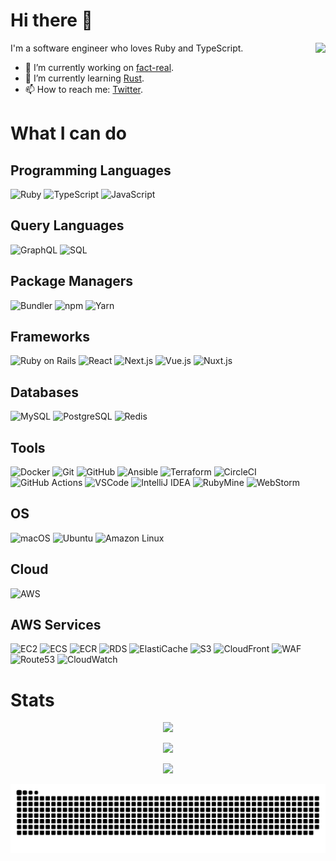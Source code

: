 <!--
**mametora/mametora** is a ✨ _special_ ✨ repository because its `README.md` (this file) appears on your GitHub profile.

Here are some ideas to get you started:

- 🔭 I’m currently working on ...
- 🌱 I’m currently learning ...
- 👯 I’m looking to collaborate on ...
- 🤔 I’m looking for help with ...
- 💬 Ask me about ...
- 📫 How to reach me: ...
- 😄 Pronouns: ...
- ⚡ Fun fact: ...
-->

# Hi there 👋

<img src="https://count.getloli.com/get/@mametora?theme=rule34" align="right" />

I'm a software engineer who loves Ruby and TypeScript.

- 🔭 I’m currently working on [fact-real](https://www.fact-real.com).
- 🌱 I’m currently learning [Rust](https://www.rust-lang.org/).
- 📫 How to reach me: [Twitter](https://twitter.com/mmtrum).

# What I can do

## Programming Languages

![Ruby](https://img.shields.io/badge/-Ruby-CC342D?style=flat-square&logo=Ruby&logoColor=white)
![TypeScript](https://img.shields.io/badge/-TypeScript-3178C6?style=flat-square&logo=TypeScript&logoColor=white)
![JavaScript](https://img.shields.io/badge/-JavaScript-F7DF1E?style=flat-square&logo=JavaScript&logoColor=black)

## Query Languages

![GraphQL](https://img.shields.io/badge/-GraphQL-E10098?style=flat-square&logo=GraphQL&logoColor=white)
![SQL](https://img.shields.io/badge/-SQL-4479A1?style=flat-square&logoColor=white)

## Package Managers

![Bundler](https://img.shields.io/badge/-Bundler-7EC7EB?style=flat-square&logo=Bundler&logoColor=black)
![npm](https://img.shields.io/badge/-npm-CB3837?style=flat-square&logo=npm&logoColor=white)
![Yarn](https://img.shields.io/badge/-Yarn-2C8EBB?style=flat-square&logo=Yarn&logoColor=white)

## Frameworks

![Ruby on Rails](https://img.shields.io/badge/-Ruby_on_Rails-CC0000?style=flat-square&logo=Ruby-on-Rails&logoColor=white)
![React](https://img.shields.io/badge/-React-61DAFB?style=flat-square&logo=React&logoColor=black)
![Next.js](https://img.shields.io/badge/-Next.js-000000?style=flat-square&logo=Next.js&logoColor=white)
![Vue.js](https://img.shields.io/badge/-Vue.js-4FC08D?style=flat-square&logo=Vue.js&logoColor=white)
![Nuxt.js](https://img.shields.io/badge/-Nuxt.js-00C58E?style=flat-square&logo=Nuxt.js&logoColor=white)

## Databases

![MySQL](https://img.shields.io/badge/-MySQL-4479A1?style=flat-square&logo=MySQL&logoColor=white)
![PostgreSQL](https://img.shields.io/badge/-PostgreSQL-336791?style=flat-square&logo=PostgreSQL&logoColor=white)
![Redis](https://img.shields.io/badge/-Redis-DC382D?style=flat-square&logo=Redis&logoColor=white)

## Tools

![Docker](https://img.shields.io/badge/-Docker-2496ED?style=flat-square&logo=Docker&logoColor=white)
![Git](https://img.shields.io/badge/-Git-F05032?style=flat-square&logo=Git&logoColor=white)
![GitHub](https://img.shields.io/badge/-GitHub-181717?style=flat-square&logo=GitHub&logoColor=white)
![Ansible](https://img.shields.io/badge/-Ansible-EE0000?style=flat-square&logo=Ansible&logoColor=white)
![Terraform](https://img.shields.io/badge/-Terraform-623CE4?style=flat-square&logo=Terraform&logoColor=white)
![CircleCI](https://img.shields.io/badge/-CircleCI-343434?style=flat-square&logo=CircleCI&logoColor=white)
![GitHub Actions](https://img.shields.io/badge/-GitHub_Actions-2088FF?style=flat-square&logo=GitHub-Actions&logoColor=white)
![VSCode](https://img.shields.io/badge/-VSCode-007ACC?style=flat-square&logo=Visual-Studio-Code&logoColor=white)
![IntelliJ IDEA](https://img.shields.io/badge/-IntelliJ_IDEA-000000?style=flat-square&logo=IntelliJ-IDEA&logoColor=white)
![RubyMine](https://img.shields.io/badge/-RubyMine-000000?style=flat-square&logo=RubyMine&logoColor=white)
![WebStorm](https://img.shields.io/badge/-WebStorm-000000?style=flat-square&logo=WebStorm&logoColor=white)

## OS

![macOS](https://img.shields.io/badge/-macOS-999999?style=flat-square&logo=macOS&logoColor=white)
![Ubuntu](https://img.shields.io/badge/-Ubuntu-E95420?style=flat-square&logo=Ubuntu&logoColor=white)
![Amazon Linux](https://img.shields.io/badge/-Amazon_Linux-232F3E?style=flat-square&logo=Amazon-Linux&logoColor=white)

## Cloud

![AWS](https://img.shields.io/badge/-AWS-232F3E?style=flat-square&logo=Amazon-AWS&logoColor=white)

## AWS Services

![EC2](https://img.shields.io/badge/-EC2-232F3E?style=flat-square&logo=Amazon-EC2&logoColor=white)
![ECS](https://img.shields.io/badge/-ECS-232F3E?style=flat-square&logo=Amazon-ECS&logoColor=white)
![ECR](https://img.shields.io/badge/-ECR-232F3E?style=flat-square&logo=Amazon-ECR&logoColor=white)
![RDS](https://img.shields.io/badge/-RDS-232F3E?style=flat-square&logo=Amazon-RDS&logoColor=white)
![ElastiCache](https://img.shields.io/badge/-ElastiCache-232F3E?style=flat-square&logo=Amazon-ElastiCache&logoColor=white)
![S3](https://img.shields.io/badge/-S3-232F3E?style=flat-square&logo=Amazon-S3&logoColor=white)
![CloudFront](https://img.shields.io/badge/-CloudFront-232F3E?style=flat-square&logo=Amazon-CloudFront&logoColor=white)
![WAF](https://img.shields.io/badge/-WAF-232F3E?style=flat-square&logo=Amazon-WAF&logoColor=white)
![Route53](https://img.shields.io/badge/-Route53-232F3E?style=flat-square&logo=Amazon-Route53&logoColor=white)
![CloudWatch](https://img.shields.io/badge/-CloudWatch-232F3E?style=flat-square&logo=Amazon-CloudWatch&logoColor=white)

# Stats

<p align="center">
  <picture>
    <source
      srcset="https://github-readme-stats.vercel.app/api?username=mametora&count_private=true&show_icons=true&theme=dark"
      media="(prefers-color-scheme: dark)" />
    <source srcset="https://github-readme-stats.vercel.app/api?username=mametora&count_private=true&show_icons=true"
      media="(prefers-color-scheme: light), (prefers-color-scheme: no-preference)" />
    <img src="https://github-readme-stats.vercel.app/api?username=mametora&count_private=true&show_icons=true" />
  </picture>
</p>

<p align="center">
  <picture>
    <source srcset="https://github-readme-stats.vercel.app/api/top-langs/?username=mametora&theme=dark"
      media="(prefers-color-scheme: dark)" />
    <source srcset="https://github-readme-stats.vercel.app/api/top-langs/?username=mametora"
      media="(prefers-color-scheme: light), (prefers-color-scheme: no-preference)" />
    <img src="https://github-readme-stats.vercel.app/api/top-langs/?username=mametora" />
  </picture>
</p>

<p align="center">
  <picture>
    <source srcset="https://github-readme-stats.vercel.app/api/wakatime?username=mametora&theme=dark"
      media="(prefers-color-scheme: dark)" />
    <source srcset="https://github-readme-stats.vercel.app/api/wakatime?username=mametora"
      media="(prefers-color-scheme: light), (prefers-color-scheme: no-preference)" />
    <img src="https://github-readme-stats.vercel.app/api/wakatime?username=mametora" />
  </picture>
</p>

<p align="center">
    <picture>
        <source media="(prefers-color-scheme: dark)"
        srcset="https://raw.githubusercontent.com/mametora/mametora/output/github-contribution-grid-snake-dark.svg">
        <source media="(prefers-color-scheme: light)"
        srcset="https://raw.githubusercontent.com/mametora/mametora/output/github-contribution-grid-snake.svg">
        <img alt="github contribution grid snake animation"
        src="https://raw.githubusercontent.com/mametora/mametora/output/github-contribution-grid-snake.svg">
    </picture>
</p>
